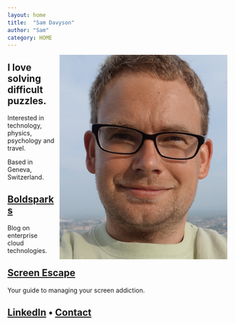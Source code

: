 ```yaml
---
layout: home
title:  "Sam Davyson"
author: "Sam"
category: HOME
---
```



<img src="sam-davyson.png" style="float:right;padding-left:10px;padding-right:10px" />


## I love solving difficult puzzles.

Interested in technology, physics, psychology and travel. 

Based in Geneva, Switzerland.

## [Boldsparks](http://boldsparks.com)
Blog on enterprise cloud technologies.


## [Screen Escape](http://screenescape.com)
Your guide to managing your screen addiction.

## [LinkedIn](https://www.linkedin.com/in/davyson/) &bull; [Contact](mailto:hi@davyson.com)

